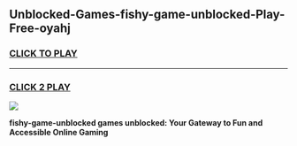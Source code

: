 
## Unblocked-Games-fishy-game-unblocked-Play-Free-oyahj
<h3>
<a href="https://premium76.site?title=fishy-game-unblocked&ref=10A">CLICK TO PLAY</a></h3>
<hr>

<h3>
<a href="https://premium76.site?title=fishy-game-unblocked&ref=10A">CLICK 2 PLAY</a>
  
</h3>

<a href="https://premium76.site?title=fishy-game-unblocked&ref=10A"><img src="https://clearcache.store/games.png"></a>


**fishy-game-unblocked games unblocked: Your Gateway to Fun and Accessible Online Gaming**

